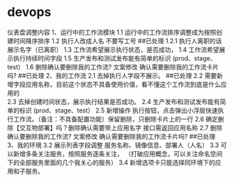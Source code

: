 # devops

仪表盘调整内容
1、运行中的工作流模块
  1.1 运行中的工作流排序调整成为按照创建时间降序排序
  1.2 执行人改成人名 不要写工号    ##已处理
  1.2.1 执行人离职的话展示名字（已离职）
  1.3 工作流希望展示执行状态，是否成功，
  1.4 工作流希望展示执行持续时间字段
  1.5 生产发布和测试发布能有简单的标识 (prod、stage、test）
  1.6 删除确认要删除我的工作流?  文案修改 确认需要删除我的工作流卡片吗?  ##已处理
2、我的工作流
  2.1 去掉执行人字段不展示。 ##已处理
  2.2 需要新增字段应用名称，目前这个状态不具备使用价值，看不懂这个工作流到底是什么应用的  
  2.3 去掉创建时间状态，展示执行结果是否成功。
  2.4 生产发布和测试发布能有简单的标识 (prod、stage、test）
  2.5 新增操作 执行按钮，点击弹出小浮层快速执行工作流。（备注：不具备配置功能）保留删除，只删除卡片上的一行
  2.6 确定删除【交互物部署】吗？删除确认需要带上应用名字    接口需返回应用名称
  2.7 删除确认要删除我的工作流?  文案修改 确认需要删除我的工作流卡片吗?  ##已处理
3、我的环境
  3.2 展示列表字段调整 服务名称、镜像信息、部署人（人名） 
  3.3 可以新增多条关注服务，按照服务逐条关注， （打破应用概念，可以关注命名空间下的全部服务里面的几个我关心的服务）
  3.4 新增选项卡只能选择同环境下的应用和子服务。

  